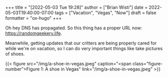 +++
title = "[2022-05-03 Tue 19:28]"
author = ["Brian Wisti"]
date = 2022-05-03T19:40:00-07:00
tags = ["Vacation", "Vegas", "Now"]
draft = false
formatter = "ox-hugo"
+++

Oh hey DNS has propagated. So this thing has a proper URL now: <https://randomgeekery.life>.

Meanwhile, getting updates that our critters are being properly cared for while we're on vacation, so I can do very important things like take pictures of shoes.

{{< figure src="/img/a-shoe-in-vegas.jpeg" caption="<span class=\"figure-number\">Figure 1: </span>A shoe in Vegas" link="/img/a-shoe-in-vegas.jpeg" >}}